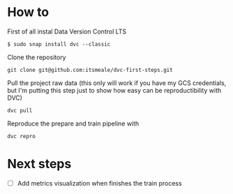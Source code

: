 # How to


First of all instal Data Version Control LTS
```
$ sudo snap install dvc --classic
```

Clone the repository
```
git clone git@github.com:itsmeale/dvc-first-steps.git
```

Pull the project raw data (this only will work if you have my GCS credentials, but I'm putting this step just to show how easy can be reproductibility with DVC)
```
dvc pull
```

Reproduce the prepare and train pipeline with
```
dvc repro 
```

# Next steps
- [ ] Add metrics visualization when finishes the train process